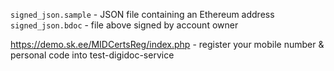 `signed_json.sample` - JSON file containing an Ethereum address
`signed_json.bdoc` - file above signed by account owner


https://demo.sk.ee/MIDCertsReg/index.php - register your mobile number & personal code into test-digidoc-service
